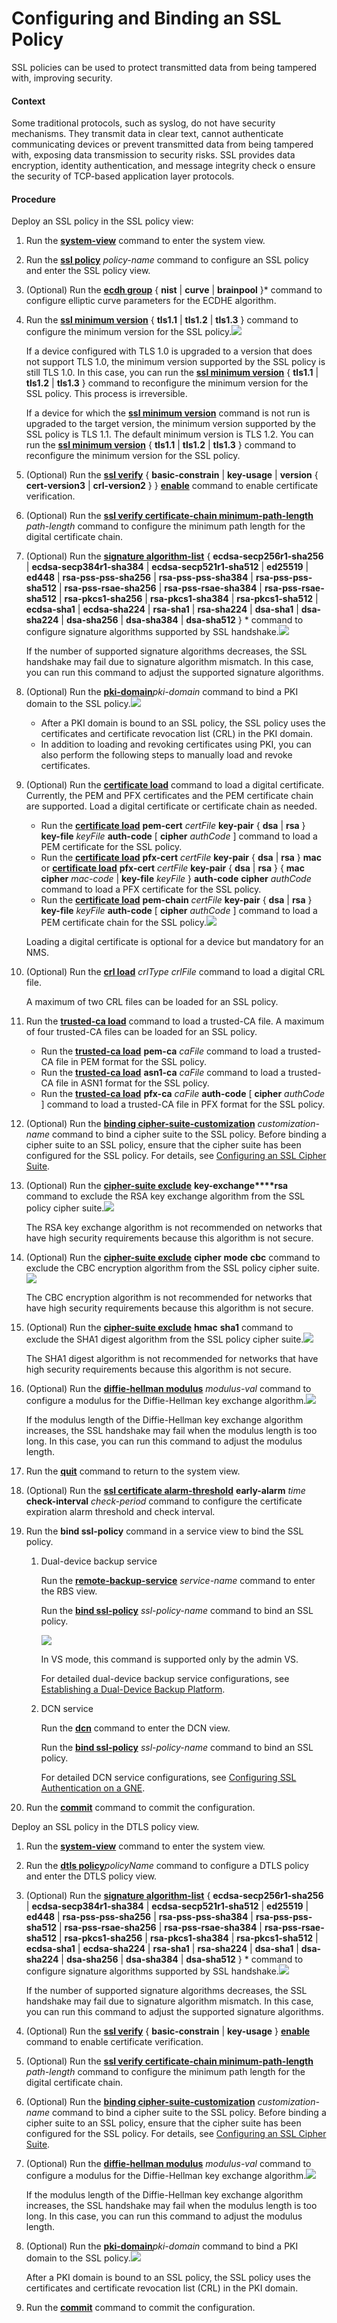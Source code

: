 Configuring and Binding an SSL Policy
=====================================

SSL policies can be used to protect transmitted data from being tampered with, improving security.

#### Context

Some traditional protocols, such as syslog, do not have security mechanisms. They transmit data in clear text, cannot authenticate communicating devices or prevent transmitted data from being tampered with, exposing data transmission to security risks. SSL provides data encryption, identity authentication, and message integrity check o ensure the security of TCP-based application layer protocols.


#### Procedure

Deploy an SSL policy in the SSL policy view:

1. Run the [**system-view**](cmdqueryname=system-view) command to enter the system view.
2. Run the [**ssl policy**](cmdqueryname=ssl+policy) *policy-name* command to configure an SSL policy and enter the SSL policy view.
3. (Optional) Run the [**ecdh group**](cmdqueryname=ecdh+group) { **nist** | **curve** | **brainpool** }\* command to configure elliptic curve parameters for the ECDHE algorithm.
4. Run the [**ssl minimum version**](cmdqueryname=ssl+minimum+version) { **tls1.1** | **tls1.2** | **tls1.3** } command to configure the minimum version for the SSL policy.![](../../../../public_sys-resources/note_3.0-en-us.png) 
   
   If a device configured with TLS 1.0 is upgraded to a version that does not support TLS 1.0, the minimum version supported by the SSL policy is still TLS 1.0. In this case, you can run the [**ssl minimum version**](cmdqueryname=ssl+minimum+version) { **tls1.1** | **tls1.2** | **tls1.3** } command to reconfigure the minimum version for the SSL policy. This process is irreversible.
   
   If a device for which the [**ssl minimum version**](cmdqueryname=ssl+minimum+version) command is not run is upgraded to the target version, the minimum version supported by the SSL policy is TLS 1.1. The default minimum version is TLS 1.2. You can run the [**ssl minimum version**](cmdqueryname=ssl+minimum+version) { **tls1.1** | **tls1.2** | **tls1.3** } command to reconfigure the minimum version for the SSL policy.
5. (Optional) Run the [**ssl verify**](cmdqueryname=ssl+verify) { **basic-constrain** | **key-usage** | **version** { **cert-version3** | **crl-version2** } } [**enable**](cmdqueryname=enable) command to enable certificate verification.
6. (Optional) Run the [**ssl verify certificate-chain minimum-path-length**](cmdqueryname=ssl+verify+certificate-chain+minimum-path-length) *path-length* command to configure the minimum path length for the digital certificate chain.
7. (Optional) Run the [**signature algorithm-list**](cmdqueryname=signature+algorithm-list) { **ecdsa-secp256r1-sha256** | **ecdsa-secp384r1-sha384** | **ecdsa-secp521r1-sha512** | **ed25519** | **ed448** | **rsa-pss-pss-sha256** | **rsa-pss-pss-sha384** | **rsa-pss-pss-sha512** | **rsa-pss-rsae-sha256** | **rsa-pss-rsae-sha384** | **rsa-pss-rsae-sha512** | **rsa-pkcs1-sha256** | **rsa-pkcs1-sha384** | **rsa-pkcs1-sha512** | **ecdsa-sha1** | **ecdsa-sha224** | **rsa-sha1** | **rsa-sha224** | **dsa-sha1** | **dsa-sha224** | **dsa-sha256** | **dsa-sha384** | **dsa-sha512** } \* command to configure signature algorithms supported by SSL handshake.![](../../../../public_sys-resources/note_3.0-en-us.png) 
   
   If the number of supported signature algorithms decreases, the SSL handshake may fail due to signature algorithm mismatch. In this case, you can run this command to adjust the supported signature algorithms.
8. (Optional) Run the [**pki-domain**](cmdqueryname=pki-domain)*pki-domain* command to bind a PKI domain to the SSL policy.![](../../../../public_sys-resources/note_3.0-en-us.png) 
   * After a PKI domain is bound to an SSL policy, the SSL policy uses the certificates and certificate revocation list (CRL) in the PKI domain.
   * In addition to loading and revoking certificates using PKI, you can also perform the following steps to manually load and revoke certificates.
9. (Optional) Run the [**certificate load**](cmdqueryname=certificate+load) command to load a digital certificate. Currently, the PEM and PFX certificates and the PEM certificate chain are supported. Load a digital certificate or certificate chain as needed.
   * Run the [**certificate load**](cmdqueryname=certificate+load) **pem-cert** *certFile* **key-pair** { **dsa** | **rsa** } **key-file** *keyFile* **auth-code** [ **cipher** *authCode* ] command to load a PEM certificate for the SSL policy.
   * Run the [**certificate load**](cmdqueryname=certificate+load) **pfx-cert** *certFile* **key-pair** { **dsa** | **rsa** } **mac** or [**certificate load**](cmdqueryname=certificate+load) **pfx-cert** *certFile* **key-pair** { **dsa** | **rsa** } { **mac** **cipher** *mac-code* | **key-file** *keyFile* } **auth-code** **cipher** *authCode* command to load a PFX certificate for the SSL policy.
   * Run the [**certificate load**](cmdqueryname=certificate+load) **pem-chain** *certFile* **key-pair** { **dsa** | **rsa** } **key-file** *keyFile* **auth-code** [ **cipher** *authCode* ] command to load a PEM certificate chain for the SSL policy.![](../../../../public_sys-resources/note_3.0-en-us.png) 
   
   Loading a digital certificate is optional for a device but mandatory for an NMS.
10. (Optional) Run the [**crl load**](cmdqueryname=crl+load) *crlType* *crlFile* command to load a digital CRL file.
    
    A maximum of two CRL files can be loaded for an SSL policy.
11. Run the [**trusted-ca load**](cmdqueryname=trusted-ca+load) command to load a trusted-CA file. A maximum of four trusted-CA files can be loaded for an SSL policy.
    * Run the [**trusted-ca load**](cmdqueryname=trusted-ca+load) **pem-ca** *caFile* command to load a trusted-CA file in PEM format for the SSL policy.
    * Run the [**trusted-ca load**](cmdqueryname=trusted-ca+load) **asn1-ca** *caFile* command to load a trusted-CA file in ASN1 format for the SSL policy.
    * Run the [**trusted-ca load**](cmdqueryname=trusted-ca+load) **pfx-ca** *caFile* **auth-code** [ **cipher** *authCode* ] command to load a trusted-CA file in PFX format for the SSL policy.
12. (Optional) Run the [**binding cipher-suite-customization**](cmdqueryname=binding+cipher-suite-customization) *customization-name* command to bind a cipher suite to the SSL policy. Before binding a cipher suite to an SSL policy, ensure that the cipher suite has been configured for the SSL policy. For details, see [Configuring an SSL Cipher Suite](dc_vrp_basic_cfg_0063.html).
13. (Optional) Run the [**cipher-suite exclude**](cmdqueryname=cipher-suite+exclude) **key-exchange****rsa** command to exclude the RSA key exchange algorithm from the SSL policy cipher suite.![](../../../../public_sys-resources/note_3.0-en-us.png) 
    
    The RSA key exchange algorithm is not recommended on networks that have high security requirements because this algorithm is not secure.
14. (Optional) Run the [**cipher-suite exclude**](cmdqueryname=cipher-suite+exclude) **cipher** **mode** **cbc** command to exclude the CBC encryption algorithm from the SSL policy cipher suite.![](../../../../public_sys-resources/note_3.0-en-us.png) 
    
    The CBC encryption algorithm is not recommended for networks that have high security requirements because this algorithm is not secure.
15. (Optional) Run the [**cipher-suite exclude**](cmdqueryname=cipher-suite+exclude) **hmac** **sha1** command to exclude the SHA1 digest algorithm from the SSL policy cipher suite.![](../../../../public_sys-resources/note_3.0-en-us.png) 
    
    The SHA1 digest algorithm is not recommended for networks that have high security requirements because this algorithm is not secure.
16. (Optional) Run the [**diffie-hellman modulus**](cmdqueryname=diffie-hellman+modulus) *modulus-val* command to configure a modulus for the Diffie-Hellman key exchange algorithm.![](../../../../public_sys-resources/note_3.0-en-us.png) 
    
    If the modulus length of the Diffie-Hellman key exchange algorithm increases, the SSL handshake may fail when the modulus length is too long. In this case, you can run this command to adjust the modulus length.
17. Run the [**quit**](cmdqueryname=quit) command to return to the system view.
18. (Optional) Run the [**ssl certificate alarm-threshold**](cmdqueryname=ssl+certificate+alarm-threshold) **early-alarm** *time* **check-interval** *check-period* command to configure the certificate expiration alarm threshold and check interval.
19. Run the **bind ssl-policy** command in a service view to bind the SSL policy.
    1. Dual-device backup service
       
       Run the [**remote-backup-service**](cmdqueryname=remote-backup-service) *service-name* command to enter the RBS view.
       
       Run the [**bind ssl-policy**](cmdqueryname=bind+ssl-policy) *ssl-policy-name* command to bind an SSL policy.
       
       ![](../../../../public_sys-resources/note_3.0-en-us.png) 
       
       In VS mode, this command is supported only by the admin VS.
       
       For detailed dual-device backup service configurations, see [Establishing a Dual-Device Backup Platform](dc_vrp_rbs_cfg_0004.html).
    2. DCN service
       
       Run the [**dcn**](cmdqueryname=dcn) command to enter the DCN view.
       
       Run the [**bind ssl-policy**](cmdqueryname=bind+ssl-policy) *ssl-policy-name* command to bind an SSL policy.
       
       For detailed DCN service configurations, see [Configuring SSL Authentication on a GNE](dc_vrp_dcn_cfg_0048.html).
20. Run the [**commit**](cmdqueryname=commit) command to commit the configuration.

Deploy an SSL policy in the DTLS policy view.

1. Run the [**system-view**](cmdqueryname=system-view) command to enter the system view.
2. Run the [**dtls policy**](cmdqueryname=dtls+policy)*policyName* command to configure a DTLS policy and enter the DTLS policy view.
3. (Optional) Run the [**signature algorithm-list**](cmdqueryname=signature+algorithm-list) { **ecdsa-secp256r1-sha256** | **ecdsa-secp384r1-sha384** | **ecdsa-secp521r1-sha512** | **ed25519** | **ed448** | **rsa-pss-pss-sha256** | **rsa-pss-pss-sha384** | **rsa-pss-pss-sha512** | **rsa-pss-rsae-sha256** | **rsa-pss-rsae-sha384** | **rsa-pss-rsae-sha512** | **rsa-pkcs1-sha256** | **rsa-pkcs1-sha384** | **rsa-pkcs1-sha512** | **ecdsa-sha1** | **ecdsa-sha224** | **rsa-sha1** | **rsa-sha224** | **dsa-sha1** | **dsa-sha224** | **dsa-sha256** | **dsa-sha384** | **dsa-sha512** } \* command to configure signature algorithms supported by SSL handshake.![](../../../../public_sys-resources/note_3.0-en-us.png) 
   
   If the number of supported signature algorithms decreases, the SSL handshake may fail due to signature algorithm mismatch. In this case, you can run this command to adjust the supported signature algorithms.
4. (Optional) Run the [**ssl verify**](cmdqueryname=ssl+verify) { **basic-constrain** | **key-usage** } [**enable**](cmdqueryname=enable) command to enable certificate verification.
5. (Optional) Run the [**ssl verify certificate-chain minimum-path-length**](cmdqueryname=ssl+verify+certificate-chain+minimum-path-length) *path-length* command to configure the minimum path length for the digital certificate chain.
6. (Optional) Run the [**binding cipher-suite-customization**](cmdqueryname=binding+cipher-suite-customization) *customization-name* command to bind a cipher suite to the SSL policy. Before binding a cipher suite to an SSL policy, ensure that the cipher suite has been configured for the SSL policy. For details, see [Configuring an SSL Cipher Suite](dc_vrp_basic_cfg_0063.html).
7. (Optional) Run the [**diffie-hellman modulus**](cmdqueryname=diffie-hellman+modulus) *modulus-val* command to configure a modulus for the Diffie-Hellman key exchange algorithm.![](../../../../public_sys-resources/note_3.0-en-us.png) 
   
   If the modulus length of the Diffie-Hellman key exchange algorithm increases, the SSL handshake may fail when the modulus length is too long. In this case, you can run this command to adjust the modulus length.
8. (Optional) Run the [**pki-domain**](cmdqueryname=pki-domain)*pki-domain* command to bind a PKI domain to the SSL policy.![](../../../../public_sys-resources/note_3.0-en-us.png) 
   
   After a PKI domain is bound to an SSL policy, the SSL policy uses the certificates and certificate revocation list (CRL) in the PKI domain.
9. Run the [**commit**](cmdqueryname=commit) command to commit the configuration.